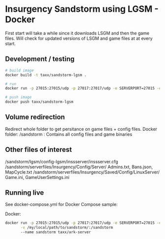 # Insurgency Sandstorm using LGSM - Docker

First start will take a while since it downloads LSGM and then the game files.
Will check for updated versions of LSGM and game files at at every start.

## Development / testing
```bash
# build image
docker build -t taxx/sandstorm-lgsm .

# run
docker run -p 27015:27015/udp -p 27017:27017/udp -e SERVERPORT=27015 -e QUERYPORT=27017 --name sandstorm taxx/sandstorm-lgsm

# push image
docker push taxx/sandstorm-lgsm
```

## Volume redirection
Redirect whole folder to get persitance on game files + config files.
Docker folder: /sandstorm  : Contains all config files and game binaries

## Other files of interest
/sandstorm/lgsm/config-lgsm/inssserver/inssserver.cfg
/sandstorm/serverfiles/Insurgency/Config/Server/
   Admins.txt, Bans.json, MapCycle.txt
/sandstorm/serverfiles/Insurgency/Saved/Config/LinuxServer/
   Game.ini, GameUserSettings.ini

## Running live
See docker-compose.yml for Docker Compose sample:

Docker:
```bash
docker run -p 27015:27015/udp -p 27017:27017/udp -e SERVERPORT=27015 -e QUERYPORT=27017 \
       -v /my/local/path/to/sandstorm/:/sandstorm
       --name sandstorm taxx/ark-server
```